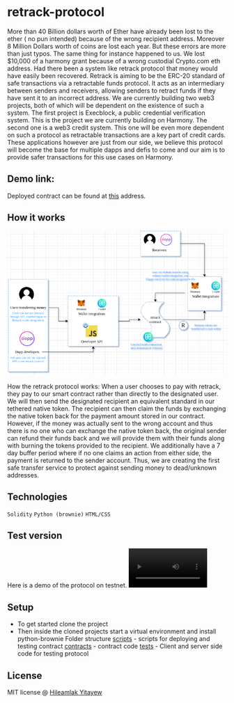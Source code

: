 # retrack-protocol
More than 40 Billion dollars worth of Ether have already been lost to the ether ( no pun intended) because of the wrong recipient address. Moreover 8 Million Dollars worth of coins are lost each year. But these errors are more than just typos. The same thing for instance happened to us. We lost $10,000 of a harmony grant because of a wrong custodial Crypto.com eth address. Had there been a system like retrack protocol that money would have easily been recovered. Retrack is aiming to be the ERC-20 standard of safe transactions via a retractable funds protocol. It acts as an intermediary between senders and receivers, allowing senders to retract funds if they have sent it to an incorrect address. We are currently building two web3 projects, both of which will be dependent on the existence of such a system. The first project is Execblock, a public credential verification system. This is the project we are currently building on Harmony. The second one is a web3 credit system. This one will be even more dependent on such a protocol as retractable transactions are a key part of credit cards. These applications however are just from our side, we believe this protocol will become the base for multiple dapps and defis to come and our aim is to provide safer transactions for this use cases on Harmony.

## Demo link:
Deployed contract can be found at [this]() address.

## How it works

![mechanics](./mechanics.png)

How the retrack protocol works: When a user chooses to pay with retrack, they pay to our smart contract rather than directly to the designated user. We will then send the designated recipient an equivalent standard in our tethered native token. The recipient can then claim the funds by exchanging the native token back for the payment amount stored in our contract. However, if the money was actually sent to the wrong account and thus there is no one who can exchange the native token back, the original sender can refund their funds back and we will provide them with their funds along with burning the tokens provided to the recipient. We additionally have a 7 day buffer period where if no one claims an action from either side, the payment is returned to the sender account. Thus, we are creating the first safe transfer service to protect against sending money to dead/unknown addresses.

## Technologies
`Solidity`
`Python (brownie)`
`HTML/CSS`

## Test version

Here is a demo of the protocol on testnet. 
<video src="https://www.youtube.com/watch?v=BhCPNMv85m0" width=180 />


## Setup
- To get started clone the project
- Then inside the cloned projects start a virtual environment
    and install python-brownie
Folder structure
[scripts](./scripts) - scripts for deploying and testing contract
[contracts](./contracts) - contract code
[tests](./tests) - Client and server side code for testing protocol


## License

MIT license @ [Hileamlak Yitayew](https://github.com/hileamlakb)